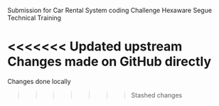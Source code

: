 Submission for Car Rental System coding Challenge
Hexaware Segue Technical Training

<<<<<<< Updated upstream
Changes made on GitHub directly
=======
Changes done locally
>>>>>>> Stashed changes
